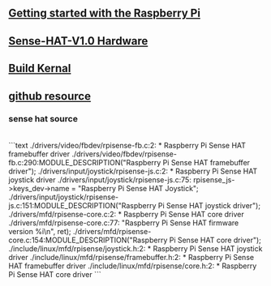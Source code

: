 ## [Getting started with the Raspberry Pi](https://projects.raspberrypi.org/en/projects/raspberry-pi-getting-started)
## [Sense-HAT-V1.0 Hardware](https://www.raspberrypi.org/documentation/hardware/sense-hat/images/Sense-HAT-V1_0.pdf)
## [Build Kernal](https://www.raspberrypi.org/documentation/linux/kernel/building.md)
## [github resource](https://github.com/raspberrypi)
### sense hat source
<br>
```text
./drivers/video/fbdev/rpisense-fb.c:2: * Raspberry Pi Sense HAT framebuffer driver
./drivers/video/fbdev/rpisense-fb.c:290:MODULE_DESCRIPTION("Raspberry Pi Sense HAT framebuffer driver");
./drivers/input/joystick/rpisense-js.c:2: * Raspberry Pi Sense HAT joystick driver
./drivers/input/joystick/rpisense-js.c:75:      rpisense_js->keys_dev->name = "Raspberry Pi Sense HAT Joystick";
./drivers/input/joystick/rpisense-js.c:151:MODULE_DESCRIPTION("Raspberry Pi Sense HAT joystick driver");
./drivers/mfd/rpisense-core.c:2: * Raspberry Pi Sense HAT core driver
./drivers/mfd/rpisense-core.c:77:                "Raspberry Pi Sense HAT firmware version %i\n", ret);
./drivers/mfd/rpisense-core.c:154:MODULE_DESCRIPTION("Raspberry Pi Sense HAT core driver");
./include/linux/mfd/rpisense/joystick.h:2: * Raspberry Pi Sense HAT joystick driver
./include/linux/mfd/rpisense/framebuffer.h:2: * Raspberry Pi Sense HAT framebuffer driver
./include/linux/mfd/rpisense/core.h:2: * Raspberry Pi Sense HAT core driver
```

